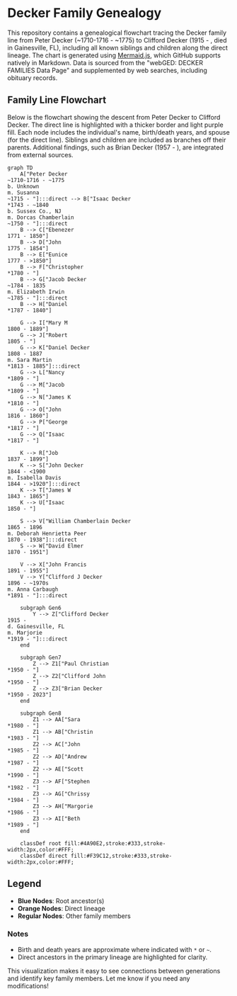 # Decker Family Genealogy

This repository contains a genealogical flowchart tracing the Decker family line from Peter Decker (~1710-1716 - ~1775) to Clifford Decker (1915 - , died in Gainesville, FL), including all known siblings and children along the direct lineage. The chart is generated using [Mermaid.js](https://mermaid-js.github.io/), which GitHub supports natively in Markdown. Data is sourced from the "webGED: DECKER FAMILIES Data Page" and supplemented by web searches, including obituary records.

## Family Line Flowchart

Below is the flowchart showing the descent from Peter Decker to Clifford Decker. The direct line is highlighted with a thicker border and light purple fill. Each node includes the individual's name, birth/death years, and spouse (for the direct line). Siblings and children are included as branches off their parents. Additional findings, such as Brian Decker (1957 - ), are integrated from external sources.


```mermaid
graph TD
    A["Peter Decker
~1710-1716 - ~1775
b. Unknown
m. Susanna
~1715 - "]:::direct --> B["Isaac Decker
*1743 - ~1840
b. Sussex Co., NJ
m. Dorcas Chamberlain
~1750 - "]:::direct
    B --> C["Ebenezer
1771 - 1850"]
    B --> D["John
1775 - 1854"]
    B --> E["Eunice
1777 - >1850"]
    B --> F["Christopher
*1780 - "]
    B --> G["Jacob Decker
~1784 - 1835
m. Elizabeth Irwin
~1785 - "]:::direct
    B --> H["Daniel
*1787 - 1840"]

    G --> I["Mary M
1800 - 1889"]
    G --> J["Robert
1805 - "]
    G --> K["Daniel Decker
1808 - 1887
m. Sara Martin
*1813 - 1885"]:::direct
    G --> L["Nancy
*1809 - "]
    G --> M["Jacob
*1809 - "]
    G --> N["James K
*1810 - "]
    G --> O["John
1816 - 1860"]
    G --> P["George
*1817 - "]
    G --> Q["Isaac
*1817 - "]

    K --> R["Job
1837 - 1899"]
    K --> S["John Decker
1844 - <1900
m. Isabella Davis
1844 - >1920"]:::direct
    K --> T["James W
1843 - 1865"]
    K --> U["Isaac
1850 - "]

    S --> V["William Chamberlain Decker
1865 - 1896
m. Deborah Henrietta Peer
1870 - 1938"]:::direct
    S --> W["David Elmer
1870 - 1951"]

    V --> X["John Francis
1891 - 1955"]
    V --> Y["Clifford J Decker
1896 - ~1970s
m. Anna Carbaugh
*1891 - "]:::direct

    subgraph Gen6
        Y --> Z["Clifford Decker
1915 - 
d. Gainesville, FL
m. Marjorie
*1919 - "]:::direct
    end

    subgraph Gen7
        Z --> Z1["Paul Christian
*1950 - "]
        Z --> Z2["Clifford John
*1950 - "]
        Z --> Z3["Brian Decker
*1950 - 2023"]
    end

    subgraph Gen8
        Z1 --> AA["Sara
*1980 - "]
        Z1 --> AB["Christin
*1983 - "]
        Z2 --> AC["John
*1985 - "]
        Z2 --> AD["Andrew
*1987 - "]
        Z2 --> AE["Scott
*1990 - "]
        Z3 --> AF["Stephen
*1982 - "]
        Z3 --> AG["Chrissy
*1984 - "]
        Z3 --> AH["Margorie
*1986 - "]
        Z3 --> AI["Beth
*1989 - "]
    end

    classDef root fill:#4A90E2,stroke:#333,stroke-width:2px,color:#FFF;
    classDef direct fill:#F39C12,stroke:#333,stroke-width:2px,color:#FFF;
```


## Legend
- **Blue Nodes**: Root ancestor(s)
- **Orange Nodes**: Direct lineage
- **Regular Nodes**: Other family members

### Notes
- Birth and death years are approximate where indicated with `*` or `~`.
- Direct ancestors in the primary lineage are highlighted for clarity.

This visualization makes it easy to see connections between generations and identify key family members. Let me know if you need any modifications!
